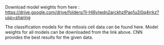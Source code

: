 Download model weights from here : https://drive.google.com/drive/folders/1I-HI6ylwdn2arckhzIPap1u2i0q4rrkz?usp=sharing


The classification models for the mitosis cell data can be found here. Model weights for all models can be downloaded from the link above. CNN provides the best results for the given data.
